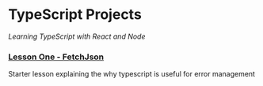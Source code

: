 # TypeScript Projects

_Learning TypeScript with React and Node_

### [Lesson One - FetchJson](https://github.com/tiltedcanvas/TypescriptProject/tree/main/LessonOne)

Starter lesson explaining the why typescript is useful for error management
